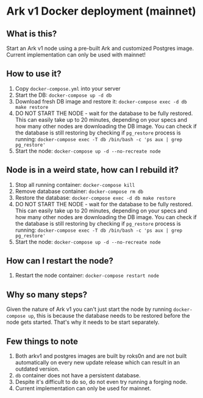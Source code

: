 # Ark v1 Docker deployment (mainnet)

## What is this?

Start an Ark v1 node using a pre-built Ark and customized Postgres image. Current implementation can
only be used with mainnet!


## How to use it?

1. Copy `docker-compose.yml` into your server
2. Start the DB: `docker-compose up -d db`
3. Download fresh DB image and restore it: `docker-compose exec -d db make restore`
4. DO NOT START THE NODE - wait for the database to be fully restored. This can easily take up to 20
minutes, depending on your specs and how many other nodes are downloading the DB image. You can
check if the database is still restoring by checking if `pg_restore` process is running:
`docker-compose exec -T db /bin/bash -c 'ps aux | grep pg_restore'`
5. Start the node: `docker-compose up -d --no-recreate node`


## Node is in a weird state, how can I rebuild it?

1. Stop all running container: `docker-compose kill`
2. Remove database container: `docker-compose rm db`
3. Restore the database: `docker-compose exec -d db make restore`
4. DO NOT START THE NODE - wait for the database to be fully restored. This can easily take up to 20
minutes, depending on your specs and how many other nodes are downloading the DB image. You can
check if the database is still restoring by checking if `pg_restore` process is running:
`docker-compose exec -T db /bin/bash -c 'ps aux | grep pg_restore'`
5. Start the node: `docker-compose up -d --no-recreate node`


## How can I restart the node?

1. Restart the node container: `docker-compose restart node`

## Why so many steps?

Given the nature of Ark v1 you can't just start the node by running `docker-compose up`, this is
because the database needs to be restored before the node gets started. That's why it needs to be
start separately.


## Few things to note

1. Both arkv1 and postgres images are built by roks0n and are not built automatically on every new
update release which can result in an outdated version.
2. `db` container does not have a persistent database.
3. Despite it's difficult to do so, do not even try running a forging node.
4. Current implementation can only be used for mainnet.

